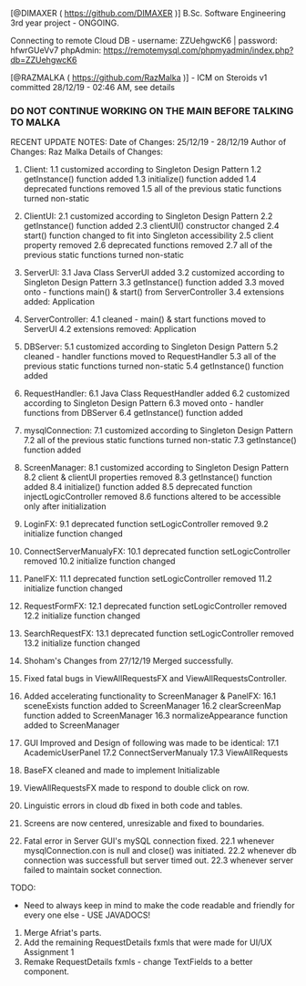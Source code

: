 [@DIMAXER ( https://github.com/DIMAXER )]
B.Sc. Software Engineering 3rd year project - ONGOING.

Connecting to remote Cloud DB - username: ZZUehgwcK6 | password: hfwrGUeVv7
phpAdmin: https://remotemysql.com/phpmyadmin/index.php?db=ZZUehgwcK6

[@RAZMALKA ( https://github.com/RazMalka )] - ICM on Steroids v1
committed 28/12/19 - 02:46 AM, see details

### DO NOT CONTINUE WORKING ON THE MAIN BEFORE TALKING TO MALKA ###

RECENT UPDATE NOTES:
	Date of Changes:	25/12/19 - 28/12/19
	Author of Changes:	Raz Malka
	Details of Changes:
1. Client:
1.1 customized according to Singleton Design Pattern
1.2 getInstance() function added
1.3 initialize() function added
1.4 deprecated functions removed
1.5 all of the previous static functions turned non-static

2. ClientUI:
2.1 customized according to Singleton Design Pattern
2.2 getInstance() function added
2.3 clientUI() constructor changed
2.4 start() function changed to fit into Singleton accessibility
2.5 client property removed
2.6 deprecated functions removed
2.7 all of the previous static functions turned non-static

3. ServerUI:
3.1 Java Class ServerUI added
3.2 customized according to Singleton Design Pattern
3.3 getInstance() function added
3.3 moved onto - functions main() & start() from ServerController
3.4 extensions added: Application

4. ServerController:
4.1 cleaned - main() & start functions moved to ServerUI
4.2 extensions removed: Application

5. DBServer:
5.1 customized according to Singleton Design Pattern
5.2 cleaned - handler functions moved to RequestHandler
5.3 all of the previous static functions turned non-static
5.4 getInstance() function added

6. RequestHandler:
6.1 Java Class RequestHandler added
6.2 customized according to Singleton Design Pattern
6.3 moved onto - handler functions from DBServer
6.4 getInstance() function added

7. mysqlConnection:
7.1 customized according to Singleton Design Pattern
7.2 all of the previous static functions turned non-static
7.3 getInstance() function added

8. ScreenManager:
8.1 customized according to Singleton Design Pattern
8.2 client & clientUI properties removed
8.3 getInstance() function added
8.4 initialize() function added
8.5 deprecated function injectLogicController removed
8.6 functions altered to be accessible only after initialization

9. LoginFX:
9.1 deprecated function setLogicController removed
9.2 initialize function changed

10. ConnectServerManualyFX:
10.1 deprecated function setLogicController removed
10.2 initialize function changed

11. PanelFX:
11.1 deprecated function setLogicController removed
11.2 initialize function changed

12. RequestFormFX:
12.1 deprecated function setLogicController removed
12.2 initialize function changed

13. SearchRequestFX:
13.1 deprecated function setLogicController removed
13.2 initialize function changed

14. Shoham's Changes from 27/12/19 Merged successfully.

15. Fixed fatal bugs in ViewAllRequestsFX and ViewAllRequestsController.

16. Added accelerating functionality to ScreenManager & PanelFX:
16.1 sceneExists function added to ScreenManager
16.2 clearScreenMap function added to ScreenManager
16.3 normalizeAppearance function added to ScreenManager

17. GUI Improved and Design of following was made to be identical:
17.1 AcademicUserPanel
17.2 ConnectServerManualy
17.3 ViewAllRequests

18. BaseFX cleaned and made to implement Initializable

19. ViewAllRequestsFX made to respond to double click on row.

20. Linguistic errors in cloud db fixed in both code and tables.

21. Screens are now centered, unresizable and fixed to boundaries.

22. Fatal error in Server GUI's mySQL connection fixed.
22.1 whenever mysqlConnection.con is null and close() was initiated.
22.2 whenever db connection was successfull but server timed out.
22.3 whenever server failed to maintain socket connection.

TODO:
-  Need to always keep in mind to make the code readable and friendly for every one else - USE JAVADOCS!
1. Merge Afriat's parts.
2. Add the remaining RequestDetails fxmls that were made for UI/UX Assignment 1
3. Remake RequestDetails fxmls - change TextFields to a better component.
